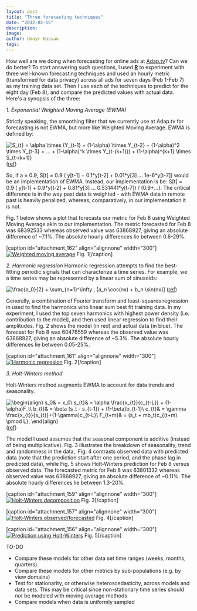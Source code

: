 ```yaml
---
layout: post
title: "Three forecasting techniques"
date: "2012-02-15"
description:
image: 
author: Umayr Hassan
tags:
---
```


How well are we doing when forecasting for online ads at [Adap.tv](http://adap.tv/ "Adap.tv")? Can we do better? To start answering such questions, I used [**R**](http://cran.r-project.org/) to experiment with three well-known forecasting techniques and used an hourly metric (transformed for data privacy) across all ads for seven days (Feb 1-Feb 7) as my training data set. Then I use each of the techniques to predict for the eight day (Feb 8), and compare the predicted values with actual data. Here's a synopsis of the three:

_1\. Exponential Weighted Moving Average (EWMA)_

Strictly speaking, the smoothing filter that we currently use at Adap.tv for forecasting is not EWMA, but more like Weighted Moving Average. EWMA is defined by:

![S_{t} = \alpha \times (Y_{t-1} + (1-\alpha) \times Y_{t-2} + (1-\alpha)^2 \times Y_{t-3} + ... + (1-\alpha)^k \times Y_{t-(k+1)}) + (1-\alpha)^{k+1} \times S_{t-(k+1)}](http://upload.wikimedia.org/wikipedia/en/math/a/3/a/a3a63410a8db7ce3ffae2a78d9ff74c9.png) ([ref](http://en.wikipedia.org/wiki/Moving_average))

So, if a = 0.9, S\[t\] = 0.9 ( y\[t-1\] + 0.1\*y\[t-2\] + 0.01\*y\[3\] ... 1e-6\*y\[t-7\]) would be an implementation of EWMA. Instead, our implementation is be: S\[t\] = 0.9 ( y\[t-1\] + 0.9\*y\[t-2\] + 0.81\*y\[3\] ... 0.531441\*y\[t-7\]) / (0.9+...). The critical difference is in the way past data is weighted - with EWMA data in remote past is heavily penalized, whereas, comparatively, in our implementation it is not.

Fig. 1 below shows a plot that forecasts our metric for Feb 8 using Weighted Moving Average akin to our implementation. The metric forecasted for Feb 8 was 68392533 whereas observed value was 63868927, giving an absolute difference of ~7.1%. The absolute hourly differences lie between 0.6-29%.

\[caption id="attachment\_162" align="alignnone" width="300"\][![](http://umayrh.files.wordpress.com/2012/02/wma2.png?w=300 "Weighted moving average")](http://umayrh.files.wordpress.com/2012/02/wma2.png) Fig. 1\[/caption\]

_2\. Harmonic regression_ Harmonic regression attempts to find the best-fitting periodic signals that can characterize a time series. For example, we a time series may be represented by a linear sum of sinusoids:

![\frac{a_0}{2} + \sum_{n=1}^\infty \, [a_n \cos(nx) + b_n \sin(nx)]](http://upload.wikimedia.org/wikipedia/en/math/2/7/3/27359a25f09cb3722c2300b6daa9890e.png) ([ref](http://en.wikipedia.org/wiki/Fourier_series))

Generally, a combination of Fourier transform and least-squares regression in used to find the harmonics who linear sum best fit training data. In my experiment, I used the top seven harmonics with highest power density (i.e. contribution to the model), and then used linear regression to find their amplitudes. Fig. 2 shows the model (in red) and actual data (in blue). The forecast for Feb 8 was 60476559 whereas the observed value was 63868927, giving an absolute difference of ~5.3%. The absolute hourly differences lie between 0.05-25%.

\[caption id="attachment\_161" align="alignnone" width="300"\][![](http://umayrh.files.wordpress.com/2012/02/harmreg2.png?w=300 "Harmonic regression")](http://umayrh.files.wordpress.com/2012/02/harmreg2.png) Fig. 2\[/caption\]

_3\. Holt-Winters method_

Holt-Winters method augments EWMA to account for data trends and seasonality.

![\begin{align}<br /><br /><br /><br /><br />
s_0& = x_0\\<br /><br /><br /><br /><br />
s_{t}& = \alpha \frac{x_{t}}{c_{t-L}} + (1-\alpha)F_t\\<br /><br /><br /><br /><br />
b_{t}& = \beta (s_t - s_{t-1}) + (1-\beta)b_{t-1}\\<br /><br /><br /><br /><br />
c_{t}& = \gamma \frac{x_{t}}{s_{t}}+(1-\gamma)c_{t-L}\\<br /><br /><br /><br /><br />
F_{t+m}& = (s_t + mb_t)c_{(t+m) \pmod L},<br /><br /><br /><br /><br />
\end{align}](http://upload.wikimedia.org/wikipedia/en/math/f/9/5/f95f5a3f2a31fc46fbf0f719629ffc0c.png)([ref](http://en.wikipedia.org/wiki/Exponential_smoothing))

The model I used assumes that the seasonal component is additive (instead of being multiplicative). Fig. 3 illustrates the breakdown of seasonality, trend and randomness in the data,  Fig. 4 contrasts observed data with predicted data (note that the prediction start after one period, and the phase lag in predicted data), while Fig. 5 shows Holt-Winters prediction for Feb 8 versus observed data. The forecasted metric for Feb 8 was 63801332 whereas observed value was 63868927, giving an absolute difference of ~0.11%. The absolute hourly differences lie between 1.3-20%.

\[caption id="attachment\_159" align="alignnone" width="300"\][![](http://umayrh.files.wordpress.com/2012/02/holtwintersdecomposition2.png?w=300 "Holt-Winters decomposition")](http://umayrh.files.wordpress.com/2012/02/holtwintersdecomposition2.png) Fig. 3\[/caption\]

\[caption id="attachment\_157" align="alignnone" width="300"\][![](http://umayrh.files.wordpress.com/2012/02/holtwintersfit2.png?w=300 "Holt-Winters observed/forecasted")](http://umayrh.files.wordpress.com/2012/02/holtwintersfit2.png) Fig. 4\[/caption\]

\[caption id="attachment\_156" align="alignnone" width="300"\][![](http://umayrh.files.wordpress.com/2012/02/holtwintersprediction2.png?w=300 "Prediction using Holt-Winters")](http://umayrh.files.wordpress.com/2012/02/holtwintersprediction2.png) Fig. 5\[/caption\]

TO-DO

- Compare these models for other data set time ranges (weeks, months, quarters)
- Compare these models for other metrics by sub-populations (e.g. by view domains)
- Test for stationarity, or otherwise heteroscedasticity, across models and data sets. This may be critical since non-stationary time series should _not_ be modeled with moving average methods
- Compare models when data is uniformly sampled
